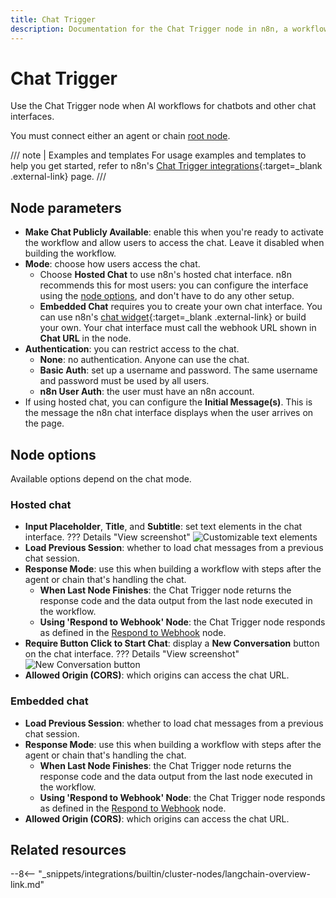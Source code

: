 ```yaml
---
title: Chat Trigger
description: Documentation for the Chat Trigger node in n8n, a workflow automation platform. Includes guidance on usage, and links to examples.
---
```


# Chat Trigger

Use the Chat Trigger node when AI workflows for chatbots and other chat interfaces.

You must connect either an agent or chain [root node](/integrations/builtin/cluster-nodes/root-nodes/).


///  note  | Examples and templates
For usage examples and templates to help you get started, refer to n8n's [Chat Trigger integrations](https://n8n.io/integrations/chat-trigger/){:target=_blank .external-link} page.
///

## Node parameters

* **Make Chat Publicly Available**: enable this when you're ready to activate the workflow and allow users to access the chat. Leave it disabled when building the workflow.
* **Mode**: choose how users access the chat. 
	* Choose **Hosted Chat** to use n8n's hosted chat interface. n8n recommends this for most users: you can configure the interface using the [node options](#node-options), and don't have to do any other setup.
	* **Embedded Chat** requires you to create your own chat interface. You can use n8n's [chat widget](https://www.npmjs.com/package/@n8n/chat){:target=_blank .external-link} or build your own. Your chat interface must call the webhook URL shown in **Chat URL** in the node.
* **Authentication**: you can restrict access to the chat.
	* **None**: no authentication. Anyone can use the chat.
	* **Basic Auth**: set up a username and password. The same username and password must be used by all users.
	* **n8n User Auth**: the user must have an n8n account.
* If using hosted chat, you can configure the **Initial Message(s)**. This is the message the n8n chat interface displays when the user arrives on the page.

## Node options

Available options depend on the chat mode.

### Hosted chat

* **Input Placeholder**, **Title**, and **Subtitle**: set text elements in the chat interface.
	??? Details "View screenshot"
		![Customizable text elements](/_images/integrations/builtin/core-nodes/chat-trigger/hosted-text-elements.png)
* **Load Previous Session**: whether to load chat messages from a previous chat session.
* **Response Mode**: use this when building a workflow with steps after the agent or chain that's handling the chat.
	* **When Last Node Finishes**: the Chat Trigger node returns the response code and the data output from the last node executed in the workflow.
	* **Using 'Respond to Webhook' Node**: the Chat Trigger node responds as defined in the [Respond to Webhook](/integrations/builtin/core-nodes/n8n-nodes-base.respondtowebhook/) node.
* **Require Button Click to Start Chat**: display a **New Conversation** button on the chat interface.
	??? Details "View screenshot"
		![New Conversation button](/_images/integrations/builtin/core-nodes/chat-trigger/new-conversation-button.png)
* **Allowed Origin (CORS)**: which origins can access the chat URL.

### Embedded chat

* **Load Previous Session**: whether to load chat messages from a previous chat session.
* **Response Mode**: use this when building a workflow with steps after the agent or chain that's handling the chat.
	* **When Last Node Finishes**: the Chat Trigger node returns the response code and the data output from the last node executed in the workflow.
	* **Using 'Respond to Webhook' Node**: the Chat Trigger node responds as defined in the [Respond to Webhook](/integrations/builtin/core-nodes/n8n-nodes-base.respondtowebhook/) node.
* **Allowed Origin (CORS)**: which origins can access the chat URL.

## Related resources

--8<-- "_snippets/integrations/builtin/cluster-nodes/langchain-overview-link.md"
